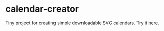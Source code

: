 calendar-creator
================

Tiny project for creating simple downloadable SVG calendars. Try it [here](http://www.cs.utah.edu/~abigelow/projects/calendar-creator/).